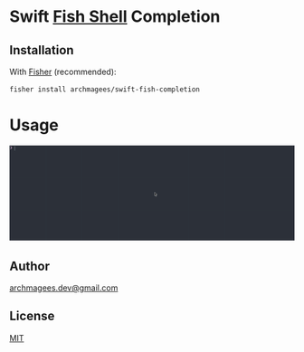 

# Swift [Fish Shell](<http://fishshell.com/>) Completion

## Installation

With [Fisher](https://github.com/jorgebucaran/fisher) (recommended):

```fish
fisher install archmagees/swift-fish-completion
```



# Usage

![](swift-fish-completion.gif)

## Author

archmagees.dev@gmail.com

## License

[MIT]()



